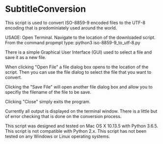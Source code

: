 # SubtitleConversion

This script is used to convert ISO-8859-9 encoded files to the UTF-8 encoding that is predominiately used around the world.


USAGE: 
Open Terminal.
Navigate to the location of the downloaded script.
From the command propmpt type: python3 iso-8859-9_to_utf-8.py


There is a simple Graphical User Interface (GUI) used to select a file and save it as a new file.

When clicking "Open File" a file dialog box opens to the location of the script.  Then you can use the file dialog to select the file that you want to convert.  

Clicking the "Save File" will open another file dialog box and allow you to specifiy the filename of the file to be save.

Clicking "Close" simply exits the program.  


Currently all output is displayed on the terminal window.  There is a little but of error checking that is done on the conversion process.


This script was designed and tested on Mac OS X 10.13.5 with Python 3.6.5.  This script is not compatible with Python 2.x.  This script has not been tested on any Windows or Linux operating systems.


